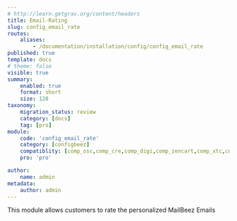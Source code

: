 ```yaml
---
# http://learn.getgrav.org/content/headers
title: Email-Rating
slug: config_email_rate
routes:
    aliases:
        - /documentation/installation/config/config_email_rate
published: true
template: docs
# theme: false
visible: true
summary:
    enabled: true
    format: short
    size: 128
taxonomy:
    migration_status: review
    category: [docs]
    tag: [pro]
module:
    code: 'config_email_rate'
    category: [configbeez]
    compatiblity: [comp_osc,comp_cre,comp_digi,comp_zencart,comp_xtc,comp_xtcm2,comp_gambio]
    pro: 'pro'

author:
    name: admin
metadata:
    author: admin
---
```


This module allows customers to rate the personalized MailBeez Emails

